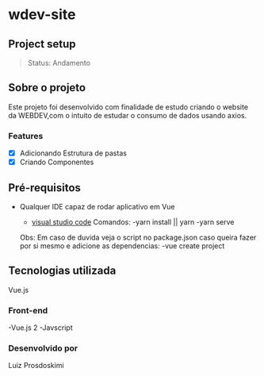 # wdev-site

## Project setup

> Status: Andamento

## Sobre o projeto

Este projeto foi desenvolvido com finalidade de estudo criando o website da WEBDEV,com o intuito de estudar o consumo de dados usando axios.

### Features

- [x] Adicionando Estrutura de pastas
- [x] Criando Componentes

## Pré-requisitos

- Qualquer IDE capaz de rodar aplicativo em Vue

  - [visual studio code](https://code.visualstudio.com/)
  Comandos:
  -yarn install || yarn
  -yarn serve
  
  Obs: Em caso de duvida veja o script no package.json
  caso queira fazer por si mesmo e adicione as dependencias:
  -vue create project

## Tecnologias utilizada
Vue.js

### Front-end

-Vue.js 2
-Javscript

### Desenvolvido por

Luiz Prosdoskimi
